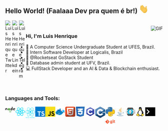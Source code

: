 ## Hello World! (Faalaaa Dev pra quem é br!) <img src="https://raw.githubusercontent.com/lhenrique42/lhenrique42/master/gifs/Hi.gif" width="30px"></h2>

<a href="https://twitter.com/henrgv" target="_blank">
  <img align="left" alt="Luis Henrique Twitter" width="22px" src="https://cdn.jsdelivr.net/npm/simple-icons@v3/icons/twitter.svg" />
</a>
<a href="https://www.linkedin.com/in/henriquegv/" target="_blank">
  <img align="left" alt="Luis Henrique Linkdein" width="22px" src="https://cdn.jsdelivr.net/npm/simple-icons@v3/icons/linkedin.svg" />
</a>
<a href="https://medium.com/@lhenrique42" target="_blank">
  <img align="left" alt="Luis Henrique Telegram" width="22px" src="https://cdn.jsdelivr.net/npm/simple-icons@3.4.1/icons/medium.svg" />
</a>
<br />
<img align="right" alt="GIF" src="https://media.giphy.com/media/13HgwGsXF0aiGY/giphy.gif" />

### Hi, I'm Luis Henrique
- :book: A Computer Science Undergraduate Student at UFES, Brazil. 
- :office: Intern Software Developer at Logicalis, Brazil
- :rocket: @Rocketseat GoStack Student
- :open_file_folder: Database admin student at UFV, Brazil.
- :computer: FullStack Developer and an AI & Data & Blockchain enthusiast.

<br />
<br />

### Languages and Tools:
<span title="NodeJS">
<img align="left" alt="NodeJS" width="32px" src="https://raw.githubusercontent.com/lhenrique42/lhenrique42/master/icons/nodejs.svg"/>
</span>
<span title="React">
<img align="left" alt="React" width="32px" src="https://raw.githubusercontent.com/lhenrique42/lhenrique42/master/icons/react.svg"/>
</span>
<span title="React Native">
<img align="left" alt="React Native" width="32px" src="https://raw.githubusercontent.com/lhenrique42/lhenrique42/master/icons/reactnative.png"/>
</span>
<span title="Typescript">
<img align="left" alt="Typescript" width="32px" src="https://raw.githubusercontent.com/lhenrique42/lhenrique42/master/icons/typescript.svg"/>
</span>
<span title="Javascript">
<img align="left" alt="Javascript" width="32px" src="https://raw.githubusercontent.com/lhenrique42/lhenrique42/master/icons/javascript.svg"/>
</span>
<span title="Docker">
<img align="left" alt="Docker" width="32px" src="https://raw.githubusercontent.com/lhenrique42/lhenrique42/master/icons/docker.svg"/>
</span>
<span title="HTML">
<img align="left" alt="HTML" width="32px" src="https://raw.githubusercontent.com/lhenrique42/lhenrique42/master/icons/html.svg"/>
</span>
<span title="CSS">
<img align="left" alt="CSS" width="32px" src="https://raw.githubusercontent.com/lhenrique42/lhenrique42/master/icons/css.svg"/>
</span>
<span title="C">
<img align="left" alt="C" width="32px" src="https://raw.githubusercontent.com/lhenrique42/lhenrique42/master/icons/c.svg"/>
</span>
<span title="C plus plus">
<img align="left" alt="C plus plus" width="32px" src="https://raw.githubusercontent.com/lhenrique42/lhenrique42/master/icons/cplusplus.svg"/>
</span>
<span title="Python">
<img align="left" alt="Python" width="32px" src="https://raw.githubusercontent.com/lhenrique42/lhenrique42/master/icons/python.svg"/>
</span>
<span title="Java">
<img align="left" alt="Java" width="32px" src="https://raw.githubusercontent.com/lhenrique42/lhenrique42/master/icons/java.svg"/>
</span>
<span title="Keycloak">
<img align="left" alt="Keycloak" width="32px" src="https://raw.githubusercontent.com/lhenrique42/lhenrique42/master/icons/keycloak.svg"/>
</span>
<span title="Linux">
<img align="left" alt="Linux" width="32px" src="https://raw.githubusercontent.com/lhenrique42/lhenrique42/master/icons/linux.svg"/>
<span title="Terminal">
<img align="left" alt="Terminal" width="32px" src="https://raw.githubusercontent.com/lhenrique42/lhenrique42/master/icons/terminal.svg"/>
</span>
<span title="Git">
<img align="left" alt="Git" width="32px" src="https://raw.githubusercontent.com/lhenrique42/lhenrique42/master/icons/git.svg"/>
</span>
